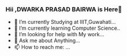 ### Hii ,DWARKA PRASAD BAIRWA is Here👋




- 🔭 I’m currently Studying at IIIT,Guwahati...
- 🌱 I’m currently learning Computer Science..
- 🤔 I’m looking for help with My work...
- 💬 Ask me about Anything...
- 📫 How to reach me: ...

